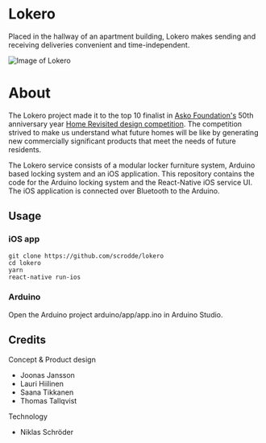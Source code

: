 Lokero
======================

Placed in the hallway of an apartment building, Lokero makes sending and receiving deliveries convenient and time-independent.

![Image of Lokero](https://scrod.de/content/images/2017/09/lokero.jpg)

About
======================

 The Lokero project made it to the top 10 finalist in [Asko Foundation's](http://askonsaatio.fi/) 50th anniversary year [Home Revisited design competition](http://askonsaatio.fi/homerevisited/). The competition strived to make us understand what future homes will be like by generating new commercially significant products that meet the needs of future residents.

The Lokero service consists of a modular locker furniture system, Arduino based locking system and an iOS application. This repository contains the code for the Arduino locking system and the React-Native iOS service UI. The iOS application is connected over Bluetooth to the Arduino.

## Usage

### iOS app
```
git clone https://github.com/scrodde/lokero
cd lokero
yarn
react-native run-ios
```

### Arduino

Open the Arduino project arduino/app/app.ino in Arduino Studio.

## Credits

Concept & Product design
* Joonas Jansson
* Lauri Hiilinen
* Saana Tikkanen
* Thomas Tallqvist

Technology
* Niklas Schröder
